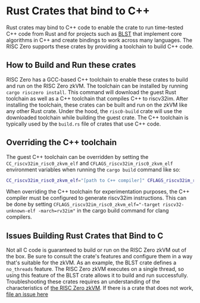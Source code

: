 # Rust Crates that bind to C++

Rust crates may bind to C++ code to enable the crate to run time-tested C++ code
from Rust and for projects such as [BLST] that implement core algorithms in C++
and create bindings to work across many languages. The RISC Zero supports these
crates by providing a toolchain to build C++ code.

## How to Build and Run these crates

RISC Zero has a GCC-based C++ toolchain to enable these crates to build and run
on the RISC Zero zkVM. The toolchain can be installed by running `cargo risczero
install`. This command will download the guest Rust toolchain as well as a C++
toolchain that compiles C++ to riscv32im. After installing the toolchain, these
crates can be built and run on the zkVM like any other Rust crate. Under the
hood, the `risc0-build` crate will use the downloaded toolchain while building
the guest crate. The C++ toolchain is typically used by the `build.rs` file of
crates that use C++ code.

## Overriding the C++ toolchain

The guest C++ toolchain can be overridden by setting the
`CC_riscv32im_risc0_zkvm_elf` and `CFLAGS_riscv32im_risc0_zkvm_elf` environment
variables when running the `cargo build` command like so:
```bash
CC_riscv32im_risc0_zkvm_elf="[path to C++ compiler]" CFLAGS_riscv32im_risc0_zkvm_elf="[desired cflags]" cargo build
```
When overriding the C++ toolchain for experimentation purposes, the C++ compiler
must be configured to generate riscv32im instructions. This can be done by setting
`CFLAGS_riscv32im_risc0_zkvm_elf="-target riscv32-unknown-elf -march=rv32im"`
in the cargo build command for clang compilers.

## Issues Building Rust Crates that Bind to C

Not all C code is guaranteed to build or run on the RISC Zero zkVM out of the
box. Be sure to consult the crate's features and configure them in a way that's
suitable for the zkVM. As an example, the BLST crate defines a `no_threads`
feature. The RISC Zero zkVM executes on a single thread, so using this feature
of the BLST crate allows it to build and run successfully. Troubleshooting these
crates requires an understanding of the characteristics of [the RISC Zero
zkVM][zkvm_spec]. If there is a crate that does not work, [file an issue here][risc0-gh-issues]

[BLST]: https://github.com/supranational/blst
[risc0-gh-issues]: https://github.com/risc0/risc0/issues/
[zkvm_spec]: ./zkvm-specification.md#the-zkvm-execution-model
